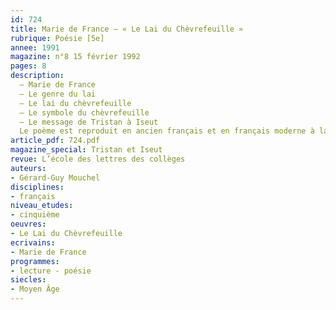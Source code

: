 ```yaml
---
id: 724
title: Marie de France – « Le Lai du Chèvrefeuille »
rubrique: Poésie [5e]
annee: 1991
magazine: n°8 15 février 1992
pages: 8
description: 
  – Marie de France
  – Le genre du lai
  – Le lai du chèvrefeuille
  – Le symbole du chèvrefeuille
  – Le message de Tristan à Iseut
  Le poème est reproduit en ancien français et en français moderne à la fin de l’article.
article_pdf: 724.pdf
magazine_special: Tristan et Iseut
revue: L’école des lettres des collèges
auteurs:
- Gérard-Guy Mouchel
disciplines:
- français
niveau_etudes:
- cinquième
oeuvres:
- Le Lai du Chèvrefeuille
ecrivains:
- Marie de France
programmes:
- lecture - poésie
siecles:
- Moyen Âge
---
```


